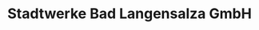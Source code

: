 ---
title: "Stadtwerke Bad Langensalza GmbH"
url: /bad-langensalza/stadtwerke-bad-langensalza-gmbh/
shop: Elektronik
---